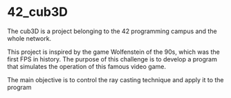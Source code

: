 # 42_cub3D

The cub3D is a project belonging to the 42 programming campus and the whole network.

This project is inspired by the game Wolfenstein of the 90s, which was the first FPS in history. The purpose of this challenge is to develop a program that simulates the operation of this famous video game.

The main objective is to control the ray casting technique and apply it to the program

